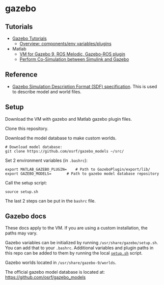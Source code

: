 # gazebo

## Tutorials

* [Gazebo Tutorials](http://gazebosim.org/tutorials)
  * [Overview: components/env variables/plugins](http://gazebosim.org/tutorials?tut=components&cat=get_started)
* Matlab
  * [VM for Gazebo 9, ROS Melodic, Gazebo-ROS plugin](https://www.mathworks.com/ros2_vm_install/v2)
  * [Perform Co-Simulation between Simulink and Gazebo](https://www.mathworks.com/help/robotics/examples/perform-co-simulation-between-simulink-and-gazebo.html)

## Reference

* [Gazebo Simulation Description Format (SDF) specification](http://sdformat.org). This is used to describe model and world files.


## Setup

Download the VM with gazebo and Matlab gazebo plugin files.

Clone this repository.

Download the model database to make custom worlds.

```
# Download model database:
git clone https://github.com/osrf/gazebo_models ~/src/
```

Set 2 environment variables (in `.bashrc`):

```
export MATLAB_GAZEBO_PLUGIN= 	# Path to GazeboPlugin/export/lib/
export GAZEBO_MODELS=		# Path to gazebo model database repository
```

Call the setup script:

```
source setup.sh
```

The last 2 steps can be put in the `bashrc` file.


## Gazebo docs

These docs apply to the VM. If you are using a custom installation, the paths may vary.

Gazebo variables can be initialized by running `/usr/share/gazebo/setup.sh`. You can add that to your `.bashrc`. Additional variables and plugin paths in this repo can be added to them by running the local [`setup.sh`](./setup.sh) script.

Gazebo worlds located in `/usr/share/gazebo-9/worlds`.

The official gazebo model database is located at: https://github.com/osrf/gazebo_models
